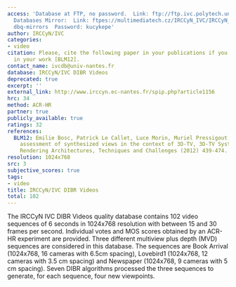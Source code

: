 ```yaml
---
access: 'Database at FTP, no password.  Link: ftp://ftp.ivc.polytech.univ-nantes.fr/IRCCyN_IVC_DIBR_Videos/  Qualinet
  Databases Mirror:  Link: ftpes://multimediatech.cz/IRCCyN_IVC/IRCCyN_IVC_DIBR_Videos  Username:
  dbq-mirrors  Password: kucykepe'
author: IRCCyN/IVC
categories:
- video
citation: Please, cite the following paper in your publications if you use this database
  in your work [BLM12].
contact_name: ivcdb@univ-nantes.fr
database: IRCCyN/IVC DIBR Videos
deprecated: true
excerpt: ''
external_link: http://www.irccyn.ec-nantes.fr/spip.php?article1156
hrc: 34
method: ACR-HR
partner: true
publicly_available: true
ratings: 32
references:
  BLM12: Emilie Bosc, Patrick Le Callet, Luce Morin, Muriel Pressigout, Visual quality
    assessment of synthesized views in the context of 3D-TV, 3D-TV System with Depth-Image-Based
    Rendering Architectures, Techniques and Challenges (2012) 439-474.
resolution: 1024x768
src: 3
subjective_scores: true
tags:
- video
title: IRCCyN/IVC DIBR Videos
total: 102
---
```


The IRCCyN IVC DIBR Videos quality database contains 102 video sequences of 6 seconds in 1024x768 resolution with between 15 and 30 frames per second. Individual votes and MOS scores obtained by an ACR-HR experiment are provided. Three different multiview plus depth (MVD) sequences are considered in this database. The sequences are Book Arrival (1024x768, 16 cameras with 6.5cm spacing), Lovebird1 (1024x768, 12 cameras with 3.5 cm spacing) and Newspaper (1024x768, 9 cameras with 5 cm spacing). Seven DIBR algorithms processed the three sequences to generate, for each sequence, four new viewpoints.